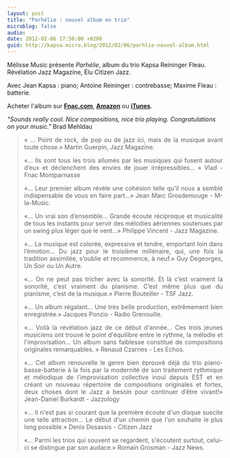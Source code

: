 ```yaml
---
layout: post
title: "Parhélie : nouvel album en trio"
microblog: false
audio: 
date: 2012-02-06 17:50:00 +0200
guid: http://kapsa.micro.blog/2012/02/06/parhlie-nouvel-album.html
---
```

Mélisse Music présente _Parhélie_, album du trio Kapsa Reininger Fleau. Révélation Jazz Magazine, Élu Citizen Jazz.

Avec Jean Kapsa : piano; Antoine Reininger : contrebasse; Maxime Fleau : batterie.

Acheter l'album sur <strong><a title="Parhélie - Fnac" href="http://musique.fnac.com/a3479445/Kapsa-Parhelie-CD-album" target="_blank">Fnac.com</a></strong>, <strong><a title="Parhélie - Amazon" href="http://www.amazon.fr/Parhélie-Kapsa-Antoine-Reininger-Maxime/dp/B004T6B9NI/ref=sr_1_1?ie=UTF8&qid=1303828712&sr=1-1" target="_blank">Amazon</a></strong> ou <a style="font-weight: bold;" title="Parhélie - iTunes" href="http://itunes.apple.com/fr/album/parhelie/id430806577" target="_blank">iTunes</a>. 

<em>"Sounds really cool. Nice compositions, nice trio playing. Congratulations on your music."</em> Brad Mehldau
 
<blockquote>
<p style="text-align: justify;">« ... Point de rock, de pop ou de jazz ici, mais de la musique avant toute chose.» Martin Guerpin, Jazz Magazine.</p>
<p style="text-align: justify;">«... Ils sont tous les trois allumés par les musiques qui fusent autour d’eux et déclenchent des envies de jouer irrépressibles... » Vlad - Fnac Montparnasse</p>
<p style="text-align: justify;">«... Leur premier album révèle une cohésion telle qu’il nous a semblé indispensable de vous en faire part...» Jean Marc Grosdemouge - M-la-Music.</p>
<p style="text-align: justify;">«... Un vrai son d’ensemble... Grande écoute réciproque et musicalité de tous les instants pour servir des mélodies aériennes soutenues par un swing plus léger que le vent...» Philippe Vincent - Jazz Magazine.</p>
<p style="text-align: justify;">«... La musique est colorée, expressive et tendre, emportant loin dans l’émotion... Du jazz pour le troisième millénaire, qui, une fois la tradition assimilée, s’oublie et recommence, à neuf.» Guy Degeorges, Un Soir ou Un Autre.</p>
<p style="text-align: justify;">«... On ne peut pas tricher avec la sonorité. Et là c’est vraiment la sonorité, c’est vraiment du pianisme. C’est même plus que du pianisme, c’est de la musique.» Pierre Bouteiller - TSF Jazz.</p>
<p style="text-align: justify;">«... Un album régalant... Une très belle production, extrêmement bien enregistrée.» Jacques Ponzio - Radio Grenouille.</p>
<p style="text-align: justify;">«... Voilà la révélation jazz de ce début d'année... Ces trois jeunes musiciens ont trouvé le point d'équilibre entre le rythme, la mélodie et l'improvisation... Un album sans faiblesse constitué de compositions originales remarquables. » Renaud Czarnes - Les Echos.</p>
<p style="text-align: justify;">«... Cet album renouvelle le genre bien éprouvé déjà du trio piano-basse-batterie à la fois par la modernité de son traitement rythmique et mélodique de l’improvisation collective inouï depuis EST et en créant un nouveau répertoire de compositions originales et fortes, deux choses dont le Jazz a besoin pour continuer d’être vivant!» Jean-Daniel Burkardt - Jazzology</p>
<p style="text-align: justify;">«... Il n'est pas si courant que la première écoute d'un disque suscite une telle attraction... Le début d'un chemin que l'on souhaite le plus long possible.» Denis Desassis - Citizen Jazz</p>
<p style="text-align: justify;">«... Parmi les trios qui souvent se regardent, s'écoutent surtout, celui-ci se distingue par son audace.» Romain Grosman - Jazz News.</p>
</blockquote>
